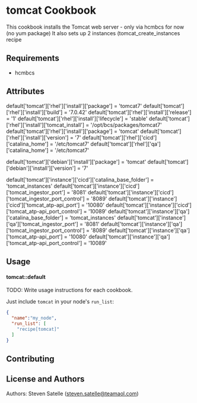 tomcat Cookbook
===============
This cookbook installs the Tomcat web server - only via hcmbcs for now (no yum package)
It also sets up 2 instances (tomcat_create_instances recipe

Requirements
------------
- hcmbcs 

Attributes
----------
default['tomcat']['rhel']['install']['package']						= 'tomcat7'
default['tomcat']['rhel']['install']['build'] 							= '7.0.42'
default['tomcat']['rhel']['install']['release'] 						= '1'
default['tomcat']['rhel']['install']['lifecycle'] 						= 'stable'
default['tomcat']['rhel']['install']['tomcat_install']					= '/opt/bcs/packages/tomcat7'
default['tomcat']['rhel']['install']['package']						= 'tomcat'
default['tomcat']['rhel']['install']['version'] 						= '7'
default['tomcat']['rhel']['cicd']['catalina_home']					= '/etc/tomcat7'
default['tomcat']['rhel']['qa']['catalina_home']					= '/etc/tomcat7'

default['tomcat']['debian']['install']['package']					= 'tomcat'
default['tomcat']['debian']['install']['version'] 					= '7'

default['tomcat']['instance']['cicd']['catalina_base_folder']			= 'tomcat_instances'
default['tomcat']['instance']['cicd']['tomcat_ingestor_port']		= '8081'
default['tomcat']['instance']['cicd']['tomcat_ingestor_port_control']	= '8089'
default['tomcat']['instance']['cicd']['tomcat_atp-api_port']			= '10080'
default['tomcat']['instance']['cicd']['tomcat_atp-api_port_control']	= '10089'
default['tomcat']['instance']['qa']['catalina_base_folder']			= 'tomcat_instances'
default['tomcat']['instance']['qa']['tomcat_ingestor_port']			= '8081'
default['tomcat']['instance']['qa']['tomcat_ingestor_port_control']	= '8089'
default['tomcat']['instance']['qa']['tomcat_atp-api_port']			= '10080'
default['tomcat']['instance']['qa']['tomcat_atp-api_port_control']	= '10089'

Usage
-----
#### tomcat::default
TODO: Write usage instructions for each cookbook.


Just include `tomcat` in your node's `run_list`:

```json
{
  "name":"my_node",
  "run_list": [
    "recipe[tomcat]"
  ]
}
```

Contributing
------------


License and Authors
-------------------
Authors: 
	Steven Satelle (steven.satelle@teamaol.com)
